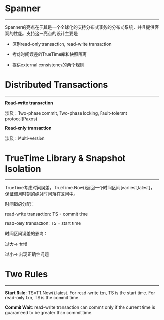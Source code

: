 # Spanner

---

Spanner的亮点在于其是一个全球化的支持分布式事务的分布式系统，并且提供客观的性能。支持这一亮点的设计主要是

* 区别read-only transaction, read-write transaction

* 考虑时间误差的TrueTime库和快照隔离

* 提供external consistency的两个规则

# Distributed Transactions

---

**Read-write transaction**

涉及：Two-phase commit, Two-phase locking, Fault-tolerant protocol(Paxos)

**Read-only transaction**

涉及：Multi-version

# TrueTime Library & Snapshot Isolation

---

TrueTime考虑时间误差，TrueTime.Now()返回一个时间区间[earliest,latest]，保证调用时刻的绝对时间落在区间中。

时间戳的分配：

read-write transaction: TS = commit time

read-only transaction: TS = start time

时间区间误差的影响：

过大-> 太慢

过小-> 出现正确性问题

# Two Rules

---

**Start Rule**: TS=TT.Now().latest. For read-write txn, TS is the start time. For read-only txn, TS is the commit time.

**Commit Wait**: read-write transaction can commit only if the current time is guaranteed to  be greater than commit time.


